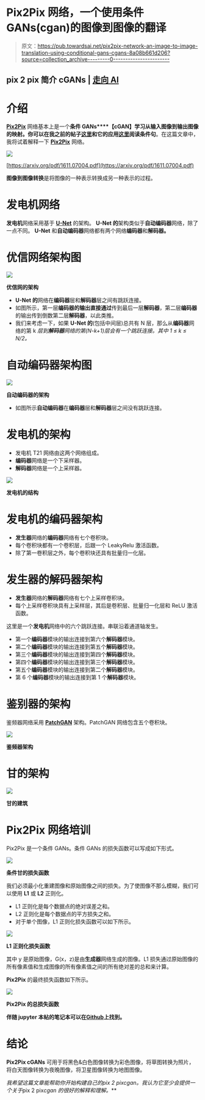 # Pix2Pix 网络，一个使用条件 GANs(cgan)的图像到图像的翻译

> 原文：<https://pub.towardsai.net/pix2pix-network-an-image-to-image-translation-using-conditional-gans-cgans-8a08b661d206?source=collection_archive---------0----------------------->

## **pix 2 pix 简介 cGANs |** [**走向 AI**](https://towardsai.net)

# 介绍

[**Pix2Pix**](https://arxiv.org/pdf/1611.07004.pdf) 网络基本上是一个**条件 GANs****【cGAN】**学习从输入图像到输出图像的映射。你可以在我之前的帖子[这里](https://medium.com/datadriveninvestor/an-introduction-to-conditional-gans-cgans-727d1f5bb011)和它的应用[这里](https://medium.com/towards-artificial-intelligence/face-aging-using-conditional-gans-an-introduction-to-age-cgans-machine-learning-8a4a6a100201)阅读**条件句**。在这篇文章中，我将试着解释一下 [**Pix2Pix**](https://arxiv.org/pdf/1611.07004.pdf) 网络。

![](img/d6282bb1bd97a6886a0754db6a1c40ef.png)

[https://arxiv.org/pdf/1611.07004.pdf](https://arxiv.org/pdf/1611.07004.pdf)

**图像到图像转换**是将图像的一种表示转换成另一种表示的过程。

# 发电机网络

**发电机**网络采用基于 [**U-Net**](https://arxiv.org/pdf/1505.04597.pdf) 的架构。 **U-Net 的**架构类似于**自动编码器**网络，除了一点不同。 **U-Net** 和**自动编码器**网络都有两个网络**编码器**和**解码器。**

# **优信网络架构图**

![](img/ee7ae80764784089b583ca137663acf1.png)

**优信网的架构**

*   **U-Net 的**网络在**编码器**层和**解码器**层之间有跳跃连接。
*   如图所示，第一层**编码器的输出直接通过**传到最后一层**解码器**，第二层**编码器**的输出传到倒数第二层**解码器**，以此类推。
*   我们来考虑一下，如果 **U-Net 的**(包括中间层)总共有 N 层，那么从**编码器**网络的第 k *层到**解码器**网络的第(N-k+1)层会有一个跳跃连接。其中 1 ≤ k ≤ N/2。*

# **自动编码器架构图**

![](img/dd92215899ccdc918620b863d93144d4.png)

**自动编码器的架构**

*   如图所示**自动编码器**在**编码器**层和**解码器**层之间没有跳跃连接。

# **发电机的架构**

*   发电机 T21 网络由这两个网络组成。
*   **编码器**网络是一个下采样器。
*   **解码器**网络是一个上采样器。

![](img/443031729e3051f0029172a1597440f5.png)

**发电机的结构**

# **发电机的编码器架构**

*   **发生器**网络的**编码器**网络有七个卷积块。
*   每个卷积块都有一个卷积层，后跟一个 LeakyRelu 激活函数。
*   除了第一卷积层之外，每个卷积块还具有批量归一化层。

# **发生器的解码器架构**

*   **发生器**网络的**解码器**网络有七个上采样卷积块。
*   每个上采样卷积块具有上采样层，其后是卷积层、批量归一化层和 ReLU 激活函数。

这里是一个**发电机**网络中的六个跳跃连接。串联沿着通道轴发生。

*   第一个**编码器**模块的输出连接到第六个**解码器**模块。
*   第二个**编码器**模块的输出连接到第五个**解码器**模块。
*   第三个**编码器**模块的输出连接到第四个**解码器**模块。
*   第四个**编码器**模块的输出连接到第三个**解码器**模块。
*   第五个**编码器**模块的输出连接到第二个**解码器**模块。
*   第 6 个**编码器**模块的输出连接到第 1 个**解码器**模块。

# 鉴别器**的架构**

鉴频器网络采用 [**PatchGAN**](https://arxiv.org/pdf/1604.04382.pdf) 架构。PatchGAN 网络包含五个卷积块。

![](img/ab18349af166722799c3d7ffa44d1956.png)

**鉴频器架构**

# 甘**的架构**

![](img/93996839069acf6edb3c39c0c47f23e1.png)

**甘的建筑**

# **Pix2Pix** 网络培训

Pix2Pix 是一个条件 GANs。条件 GANs 的损失函数可以写成如下形式。

![](img/ef08ff7e72d1a5f23661326b17558768.png)

**条件甘的损失函数**

我们必须最小化重建图像和原始图像之间的损失。为了使图像不那么模糊，我们可以使用 **L1** 或 **L2** 正则化。

*   L1 正则化是每个数据点的绝对误差之和。
*   L2 正则化是每个数据点的平方损失之和。
*   对于单个图像，L1 正则化损失函数可以如下所示。

![](img/24bf90bfc9fa3f027cc766def4b1447b.png)

**L1 正则化损失函数**

其中 y 是原始图像，G(x，z)是由**生成器**网络生成的图像。L1 损失通过原始图像的所有像素值和生成图像的所有像素值之间的所有绝对差的总和来计算。

**Pix2Pix** 的最终损失函数如下所示。

![](img/9ccf80438ad50488371c350012f29d7a.png)

**Pix2Pix 的总损失函数**

**伴随 jupyter 本帖的笔记本可以在**[**Github**](https://github.com/nitwmanish/Pix2Pix-Network-An-Image-To-Image-Translation-Using-Conditional-GANs)**上找到。**

# 结论

**Pix2Pix cGANs** 可用于将黑色&白色图像转换为彩色图像，将草图转换为照片，将白天图像转换为夜晚图像，将卫星图像转换为地图图像。

***我希望这篇文章能帮助你开始构建自己的*pix 2 pix*cgan。我认为它至少会提供一个关于*pix 2 pix*cgan 的很好的解释和理解。***